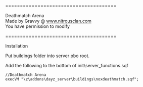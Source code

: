 ======================================  
  
Deathmatch Arena  
Made by Gravvy @ www.nitrousclan.com  
You have permission to modify  
  
======================================  


Installation

Put buildings folder into server pbo root.

Add the following to the bottom of init\server_functions.sqf

    //Deathmatch Arena  
    execVM "\z\addons\dayz_server\buildings\noxdeathmatch.sqf";
